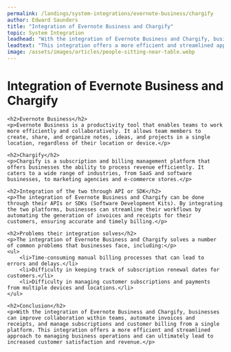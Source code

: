 ```yaml
---
permalink: /landings/system-integrations/evernote-business/chargify
author: Edward Saunders
title: "Integration of Evernote Business and Chargify"
topic: System Integration
leadhead: "With the integration of Evernote Business and Chargify, businesses can improve collaboration within teams, automate invoices and receipts, and manage subscriptions and customer billing from a single platform"
leadtext: "This integration offers a more efficient and streamlined approach to managing business operations and can ultimately lead to increased customer satisfaction and revenue."
image: /assets/images/articles/people-sitting-near-table.webp
---
```

<div class="arttext">    <h1>Integration of Evernote Business and Chargify</h1>
    
    <h2>Evernote Business</h2>
    <p>Evernote Business is a productivity tool that enables teams to work more efficiently and collaboratively. It allows team members to create, share, and organize notes, ideas, and projects in a single location, regardless of their location or device.</p>
    
    <h2>Chargify</h2>
    <p>Chargify is a subscription and billing management platform that offers businesses the ability to process revenue efficiently. It caters to a wide range of industries, from SaaS and software businesses, to marketing agencies and e-commerce stores.</p>
    
    <h2>Integration of the two through API or SDK</h2>
    <p>The integration of Evernote Business and Chargify can be done through their APIs or SDKs (Software Development Kits). By integrating the two platforms, businesses can streamline their workflows by automating the generation of invoices and receipts for their customers, ensuring accurate and timely billing.</p>
    
    <h2>Problems their integration solves</h2>
    <p>The integration of Evernote Business and Chargify solves a number of common problems that businesses face, including:</p>
    <ul>
        <li>Time-consuming manual billing processes that can lead to errors and delays.</li>
        <li>Difficulty in keeping track of subscription renewal dates for customers.</li>
        <li>Difficulty in managing customer subscriptions and payments from multiple devices and locations.</li>
    </ul>
    
    <h2>Conclusion</h2>
    <p>With the integration of Evernote Business and Chargify, businesses can improve collaboration within teams, automate invoices and receipts, and manage subscriptions and customer billing from a single platform. This integration offers a more efficient and streamlined approach to managing business operations and can ultimately lead to increased customer satisfaction and revenue.</p>
</div>